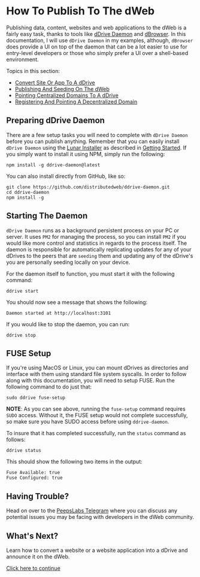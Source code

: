 # How To Publish To The dWeb
Publishing data, content, websites and web applications to the dWeb is a fairly easy task, thanks to tools like [dDrive Daemon](https://github.com/distributedweb/ddrive-daemon) and [dBrowser](https://github.com/dbrowser/dbrowser). In this documentation, I will use `dDrive Daemon` in my examples, although, `dBrowser` does provide a UI on top of the daemon that can be a lot easier to use for entry-level developers or those who simply prefer a UI over a shell-based environment.

Topics in this section:
- [Convert Site Or App To A dDrive](convert-site-or-app-to-a-ddrive-md)
- [Publishing And Seeding On The dWeb](publishing-and-seeding-on-the-dweb.md)
- [Pointing Centralized Domains To A dDrive](pointing-centralized-domains-to-a-ddrive.md)
- [Registering And Pointing A Decentralized Domain](registering-and-pointing-a-decentralized-domain.md)


## Preparing dDrive Daemon
There are a few setup tasks you will need to complete with `dDrive Daemon` before you can publish anything. Remember that you can easily install `dDrive Daemon` using the [Lunar Installer](https://github.com/peepsx/lunar/) as described in [Getting Started](../getting-started.md). If you simply want to install it using NPM, simply run the following:

```
npm install -g ddrive-daemon@latest
```

You can also install directly from GitHub, like so:

```
git clone https://github.com/distributedweb/ddrive-daemon.git
cd ddrive-daemon
npm install -g
```


## Starting The Daemon
`dDrive Daemon` runs as a background persistent process on your PC or server. It uses `PM2` for managing the process, so you can install `PM2` if you would like more control and statistics in regards to the process itself. The daemon is responsible for automatically replicating updates for any of your dDrives to the peers that are `seeding` them and updating any of the dDrive's you are personally seeding locally on your device. 

For the daemon itself to function, you must start it with the following command:

```
ddrive start
```

You should now see a message that shows the following:

```
Daemon started at http://localhost:3101
```

If you would like to stop the daemon, you can run:

```
ddrive stop
```


## FUSE Setup
If you're using MacOS or Linux, you can mount dDrives as directories and interface with them using standard file system syscalls. In order to follow along with this documentation, you will need to setup FUSE. Run the following command to do just that:

```
sudo ddrive fuse-setup
```

**NOTE**: As you can see above, running the `fuse-setup` command requires `SUDO` access. Without it, the FUSE setup would not complete successfully, so make sure you have SUDO access before using `ddrive-daemon`.

To insure that it has completed successfully, run the `status` command as follows:

```
ddrive status
```

This should show the following two items in the output:

```
Fuse Available: true
Fuse Configured: true
```

## Having Trouble? 
Head on over to the [PeepsLabs Telegram](https://t.me/peepslabs) where you can discuss any potential issues you may be facing with developers in the dWeb community.


## What's Next?
Learn how to convert a website or a website application into a dDrive and announce it on the dWeb.

[Click here to continue](convert-site-or-app-to-a-ddrive.md)